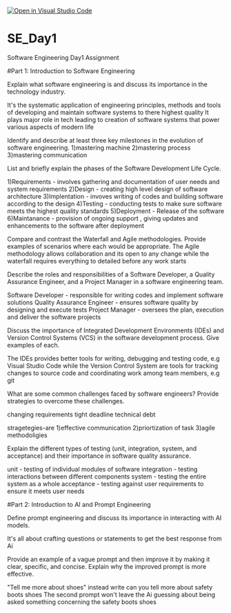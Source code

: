 [![Open in Visual Studio Code](https://classroom.github.com/assets/open-in-vscode-2e0aaae1b6195c2367325f4f02e2d04e9abb55f0b24a779b69b11b9e10269abc.svg)](https://classroom.github.com/online_ide?assignment_repo_id=18403536&assignment_repo_type=AssignmentRepo)
# SE_Day1
Software Engineering Day1 Assignment

#Part 1: Introduction to Software Engineering

Explain what software engineering is and discuss its importance in the technology industry.

It's the systematic application of engineering principles, methods and tools of developing and maintain software systems to there highest quality
It plays major role in tech leading to creation of software systems that power various aspects of modern life

Identify and describe at least three key milestones in the evolution of software engineering.
1)mastering machine
2)mastering process
3)mastering communication

List and briefly explain the phases of the Software Development Life Cycle.

1)Requirements - involves gathering and documentation of user needs and system requirements
2)Design - creating high level design of software architecture
3)Implentation - invoves writing of codes and building software according to the design
4)Testing - conducting tests to make sure software meets the highest quality standards
5)Deployment - Release of the software 
6)Maintanance - provision of ongoing support , giving updates and enhancements to the software after deployment

Compare and contrast the Waterfall and Agile methodologies. Provide examples of scenarios where each would be appropriate.
The Agile methodology allows collaboration and its open to any change while the waterfall requires everything to detailed before any work starts

Describe the roles and responsibilities of a Software Developer, a Quality Assurance Engineer, and a Project Manager in a software engineering team.

Software Developer - responsible for writing codes and implement software solutions
Quality Assurance Engineer - ensures software quality by designing and execute tests
Project Manager - oversees the plan, execution and deliver the software projects

Discuss the importance of Integrated Development Environments (IDEs) and Version Control Systems (VCS) in the software development process. Give examples of each.

The IDEs provides better tools for writing, debugging and testing code, e.g Visual Studio Code while the Version Control System are tools for tracking changes to source code and coordinating work among team members, e.g git 

What are some common challenges faced by software engineers? Provide strategies to overcome these challenges.

changing requirements
tight deadline
technical debt

stragetegies-are 1)effective communication
                 2)priortization of task
                 3)agile methodoligies
                 
Explain the different types of testing (unit, integration, system, and acceptance) and their importance in software quality assurance.

unit - testing of individual modules of software
integration - testing interactions between different components
system - testing the entire system as a whole
acceptance - testing against user requirements to ensure it meets user needs

#Part 2: Introduction to AI and Prompt Engineering


Define prompt engineering and discuss its importance in interacting with AI models.

It's all about crafting questions or statements to get the best response from Ai

Provide an example of a vague prompt and then improve it by making it clear, specific, and concise. Explain why the improved prompt is more effective.

"Tell me more about shoes" instead write  can you tell more about safety boots shoes 
The second prompt won't leave the Ai guessing about being asked something concerning the safety boots shoes
